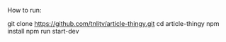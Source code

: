 How to run:

git clone https://github.com/tnlitv/article-thingy.git
cd article-thingy
npm install 
npm run start-dev

